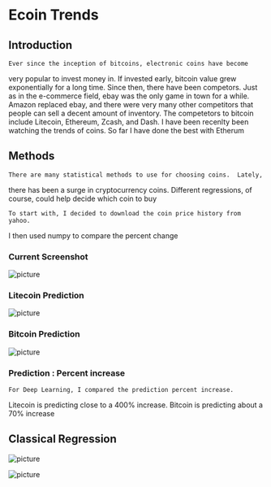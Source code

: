 # Ecoin Trends
 
## Introduction

    Ever since the inception of bitcoins, electronic coins have become
very popular to invest money in.  If invested early, bitcoin value grew
exponentially for a long time.  Since then, there have been competors.
Just as in the e-commerce field, ebay was the only game in town for a
while.  Amazon replaced ebay, and there were very many other competitors
that people can sell a decent amount of inventory.  The competetors to
bitcoin include Litecoin, Ethereum, Zcash, and Dash.  I have been recenlty
been watching the trends of coins.  So far I have done the best with Etherum

## Methods

    There are many statistical methods to use for choosing coins.  Lately,
there has been a surge in cryptocurrency coins.  Different regressions, of
course, could help decide which coin to buy

    To start with, I decided to download the coin price history from yahoo.
I then used numpy to compare the percent change




### Current Screenshot

![picture](screenshots/bit1.png)

### Litecoin Prediction
 
![picture](screenshots/lite-predict.png)
 
### Bitcoin Prediction

![picture](screenshots/bit-predict.png)

### Prediction : Percent increase

    For Deep Learning, I compared the prediction percent increase.
Litecoin is predicting close to a 400% increase.  Bitcoin
is predicting about a 70% increase


## Classical Regression

![picture](screenshots/bit-linear.png)

![picture](screenshots/lite-linear.png)











































